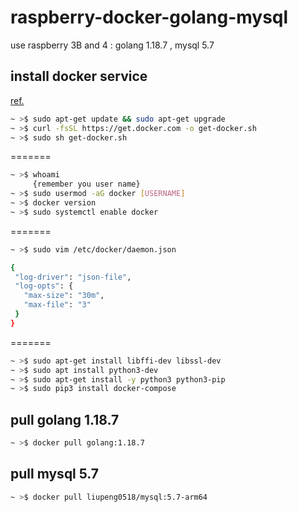 # raspberry-docker-golang-mysql
use raspberry 3B and 4 : golang 1.18.7 , mysql 5.7

## install docker service
[ref.](https://www.simplilearn.com/tutorials/docker-tutorial/raspberry-pi-docker)
```bash
~ >$ sudo apt-get update && sudo apt-get upgrade
~ >$ curl -fsSL https://get.docker.com -o get-docker.sh
~ >$ sudo sh get-docker.sh
```
=======

```bash
~ >$ whoami
     {remember you user name}
~ >$ sudo usermod -aG docker [USERNAME]
~ >$ docker version
~ >$ sudo systemctl enable docker
```
=======

```bash
~ >$ sudo vim /etc/docker/daemon.json

{
 "log-driver": "json-file",
 "log-opts": {
   "max-size": "30m",
   "max-file": "3"
 }
}

```
=======

```bash
~ >$ sudo apt-get install libffi-dev libssl-dev
~ >$ sudo apt install python3-dev
~ >$ sudo apt-get install -y python3 python3-pip
~ >$ sudo pip3 install docker-compose
```

## pull golang 1.18.7
```bash
~ >$ docker pull golang:1.18.7
```

## pull mysql 5.7
```bash
~ >$ docker pull liupeng0518/mysql:5.7-arm64
```
